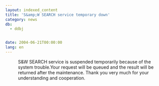 ```yaml
---
layout: indexed_content
title: 'S&amp;W SEARCH service temporary down'
category: news
db:
  - ddbj


date: 2004-06-21T00:00:00
lang: en
---
```


<dd>S&amp;W SEARCH service is suspended temporarily because of the system trouble.Your request will be queued and the result will be returned after the maintenance. Thank you very much for your understanding and cooperation.</dd>
